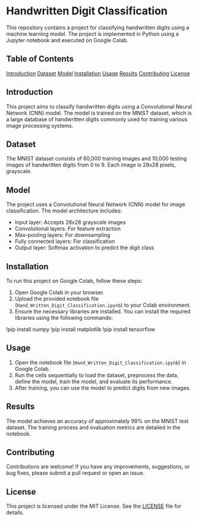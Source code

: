 # Handwritten Digit Classification

This repository contains a project for classifying handwritten digits using a machine learning model. The project is implemented in Python using a Jupyter notebook and executed on Google Colab.

## Table of Contents

[Introduction](#introduction)
[Dataset](#dataset)
[Model](#model)
[Installation](#installation)
[Usage](#usage)
[Results](#results)
[Contributing](#contributing)
[License](#license)

## Introduction

This project aims to classify handwritten digits using a Convolutional Neural Network (CNN) model. The model is trained on the MNIST dataset, which is a large database of handwritten digits commonly used for training various image processing systems.

## Dataset

The MNIST dataset consists of 60,000 training images and 10,000 testing images of handwritten digits from 0 to 9. Each image is 28x28 pixels, grayscale.

## Model

The project uses a Convolutional Neural Network (CNN) model for image classification. The model architecture includes:

- Input layer: Accepts 28x28 grayscale images
- Convolutional layers: For feature extraction
- Max-pooling layers: For downsampling
- Fully connected layers: For classification
- Output layer: Softmax activation to predict the digit class

## Installation

To run this project on Google Colab, follow these steps:

1. Open Google Colab in your browser.
2. Upload the provided notebook file (`Hand_Written_Digit_Classification.ipynb`) to your Colab environment.
3. Ensure the necessary libraries are installed. You can install the required libraries using the following commands:


!pip install numpy
!pip install matplotlib
!pip install tensorflow


## Usage

1. Open the notebook file (`Hand_Written_Digit_Classification.ipynb`) in Google Colab.
2. Run the cells sequentially to load the dataset, preprocess the data, define the model, train the model, and evaluate its performance.
3. After training, you can use the model to predict digits from new images.

## Results

The model achieves an accuracy of approximately 99% on the MNIST test dataset. The training process and evaluation metrics are detailed in the notebook.

## Contributing

Contributions are welcome! If you have any improvements, suggestions, or bug fixes, please submit a pull request or open an issue.

## License

This project is licensed under the MIT License. See the [LICENSE](LICENSE) file for details.


